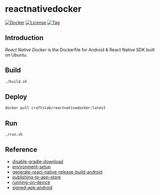 # reactnativedocker

[![Docker](https://img.shields.io/docker/pulls/craftslab/reactnativedocker)](https://hub.docker.com/r/craftslab/reactnativedocker)
[![License](https://img.shields.io/github/license/craftslab/reactnativedocker.svg?color=brightgreen)](https://github.com/craftslab/reactnativedocker/blob/main/LICENSE)
[![Tag](https://img.shields.io/github/tag/craftslab/reactnativedocker.svg?color=brightgreen)](https://github.com/craftslab/reactnativedocker/tags)



## Introduction

*React Native Docker* is the Dockerfile for Android & React Native SDK built on Ubuntu.



## Build

```bash
./build.sh
```



## Deploy

```bash
docker pull craftslab/reactnativedocker:latest
```



## Run

```bash
./run.sh
```



## Reference

- [disable-gradle-download](https://stackoverflow.com/questions/49159432/make-react-native-run-android-command-to-not-download-files-when-compile-project)
- [environment-setup](https://reactnative.dev/docs/environment-setup)
- [generate-react-native-release-build-android](https://instamobile.io/android-development/generate-react-native-release-build-android/)
- [publishing-to-app-store](https://reactnative.dev/docs/publishing-to-app-store)
- [running-on-device](https://reactnative.dev/docs/running-on-device)
- [signed-apk-android](https://reactnative.dev/docs/signed-apk-android)
